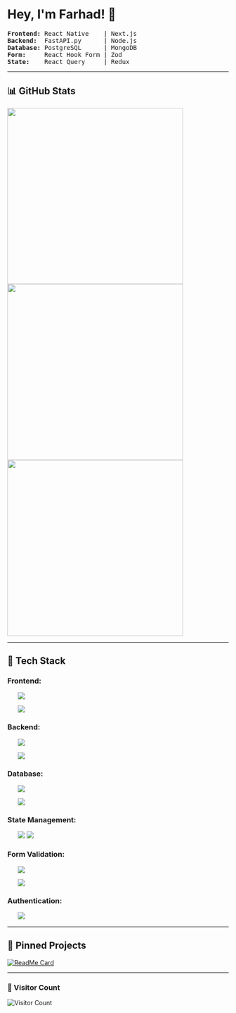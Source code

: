 # Hey, I'm Farhad! 👋

<pre>
<strong>Frontend:</strong> React Native    | Next.js
<strong>Backend:</strong>  FastAPI.py      | Node.js
<strong>Database:</strong> PostgreSQL      | MongoDB
<strong>Form:</strong>     React Hook Form | Zod
<strong>State:</strong>    React Query     | Redux
</pre>

---

## 📊 GitHub Stats  
<div align="left">
  <div><img width="400em" src="https://github-readme-stats.vercel.app/api?username=farhad-fbm&show_icons=true&theme=radical" /></div>
  <div><img width="400em" src="https://github-readme-streak-stats.herokuapp.com/?user=farhad-fbm&theme=dark" /></div>
  <div><img width="400em" src="https://github-readme-stats.vercel.app/api/top-langs/?username=farhad-fbm&layout=compact&theme=radical" /></div>
</div>

---

## 🚀 Tech Stack  
### **Frontend:**
<ul type="none">
  <li>
<!--       <img src="https://img.shields.io/badge/React-20232A?style=for-the-badge&logo=react&logoColor=61DAFB" /> -->
     <p><img src="https://img.shields.io/badge/React_Native-20232A?style=for-the-badge&logo=react&logoColor=61DAFB" /></p>
      <p><img src="https://img.shields.io/badge/Next.js-000000?style=for-the-badge&logo=nextdotjs&logoColor=white" /></p>
  </li>
</ul>

### **Backend:**
<ul type="none">
  <li>
      <p><img src="https://img.shields.io/badge/FastAPI-009688?style=for-the-badge&logo=fastapi&logoColor=white" /></p>
      <p><img src="https://img.shields.io/badge/Node.js-43853D?style=for-the-badge&logo=node.js&logoColor=white" /></p>
<!--       <img src="https://img.shields.io/badge/Fastify-000000?style=for-the-badge&logo=fastify&logoColor=white" /> -->
  </li>
</ul>

### **Database:**
<ul type="none">
  <li>
      <p><img src="https://img.shields.io/badge/PostgreSQL-316192?style=for-the-badge&logo=postgresql&logoColor=white" /></p>
     <p><img src="https://img.shields.io/badge/MongoDB-47A248?style=for-the-badge&logo=mongodb&logoColor=white" /></p>
  </li>
</ul>

### **State Management:**
<ul type="none">
  <li>
      <img src="https://img.shields.io/badge/React_Query-FF4154?style=for-the-badge&logo=reactquery&logoColor=white" />
<!--       <img src="https://img.shields.io/badge/Axios-5A29E4?style=for-the-badge&logo=axios&logoColor=white" /> -->
      <img src="https://img.shields.io/badge/Redux-764ABC?style=for-the-badge&logo=redux&logoColor=white" />
  </li>
</ul>

### **Form Validation:**
<ul type="none">
  <li>
      <p><img src="https://img.shields.io/badge/React_Hook_Form-EC5990?style=for-the-badge&logo=reacthookform&logoColor=white" /></p>
      <p><img src="https://img.shields.io/badge/Zod-3178C6?style=for-the-badge&logo=typescript&logoColor=white" /></p>
  </li>
</ul>

### **Authentication:**
<ul type="none">
  <li>
      <img src="https://img.shields.io/badge/Firebase-FFCA28?style=for-the-badge&logo=firebase&logoColor=black" />
  </li>
</ul>


---

## 📌 Pinned Projects  
[![ReadMe Card](https://github-readme-stats.vercel.app/api/pin/?username=farhad-fbm&repo=your-repo)](https://github.com/farhad-fbm/your-repo)  

---

### 👀 Visitor Count  
![Visitor Count](https://visitor-badge.glitch.me/badge?page_id=farhad-fbm)
